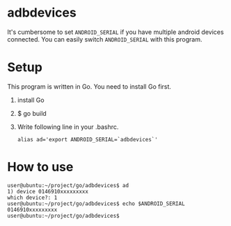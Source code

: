 adbdevices
==========

It's cumbersome to set `ANDROID_SERIAL` if you have multiple android devices connected.
You can easily switch `ANDROID_SERIAL` with this program.

Setup
============

This program is written in Go. You need to install Go first.

1. install Go
2. $ go build
3. Write following line in your .bashrc.

    ``alias ad='export ANDROID_SERIAL=`adbdevices`'``

How to use
===========

    user@ubuntu:~/project/go/adbdevices$ ad
    1) device 0146910xxxxxxxxx
    which device?: 1
    user@ubuntu:~/project/go/adbdevices$ echo $ANDROID_SERIAL
    0146910xxxxxxxxx
    user@ubuntu:~/project/go/adbdevices$

